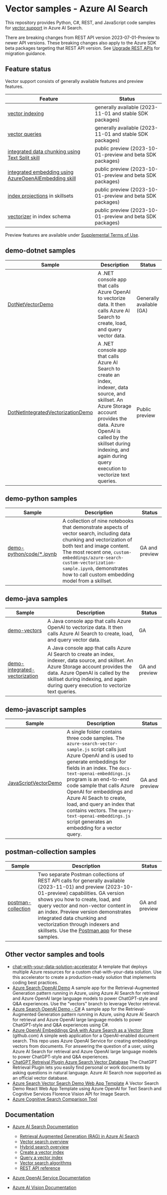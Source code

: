 # Vector samples - Azure AI Search

This repository provides Python, C#, REST, and JavaScript code samples for [vector support](https://learn.microsoft.com/azure/search/vector-search-overview) in Azure AI Search.

There are breaking changes from REST API version 2023-07-01-Preview to newer API versions. These breaking changes also apply to the Azure SDK beta packages targeting that REST API version. See [Upgrade REST APIs](https://learn.microsoft.com/azure/search/search-api-migration) for migration guidance.

## Feature status

Vector support consists of generally available features and preview features.

| Feature | Status |
|---------|--------|
| [vector indexing](https://learn.microsoft.com/azure/search/vector-search-how-to-create-index) | generally available (2023-11-01 and stable SDK packages) |
| [vector queries](https://learn.microsoft.com/azure/search/vector-search-how-to-query) | generally available (2023-11-01 and stable SDK packages)|
| [integrated data chunking using Text Split skill](https://learn.microsoft.com/azure/search/cognitive-search-skill-textsplit) | public preview (2023-10-01-preview and beta SDK packages) |
| [integrated embedding using AzureOpenAIEmbedding skill](https://learn.microsoft.com/azure/search/cognitive-search-skill-azure-openai-embedding) | public preview (2023-10-01-preview and beta SDK packages) |
| [index projections](https://learn.microsoft.com/azure/search/index-projections-concept-intro) in skillsets | public preview (2023-10-01-preview and beta SDK packages) |
| [vectorizer](https://learn.microsoft.com/azure/search/vector-search-how-to-configure-vectorizer) in index schema | public preview (2023-10-01-preview and beta SDK packages) |

Preview features are available under [Supplemental Terms of Use](https://azure.microsoft.com/support/legal/preview-supplemental-terms/). 

## demo-dotnet samples

| Sample | Description | Status |
| ------ | ------------|--------|
| [DotNetVectorDemo](demo-dotnet/DotNetVectorDemo/readme.md) | A .NET console app that calls Azure OpenAI to vectorize data. It then calls Azure AI Search to create, load, and query vector data.| Generally available (GA) |
| [DotNetIntegratedVectorizationDemo](demo-dotnet/DotNetIntegratedVectorizationDemo/readme.md) | A .NET console app that calls Azure AI Search to create an index, indexer, data source, and skillset. An Azure Storage account provides the data. Azure OpenAI is called by the skillset during indexing, and again during query execution to vectorize text queries. | Public preview |

## demo-python samples

| Sample | Description | Status |
| ------ | ------------|--------|
| [demo-python/code/*.ipynb](demo-python/readme.md) |  A collection of nine notebooks that demonstrate aspects of vector search, including data chunking and vectorization of both text and image content. The most recent one, `custom-embeddings/azure-search-custom-vectorization-sample.ipynb`, demonstrates how to call custom embedding model from a skillset. | GA and preview | 

## demo-java samples

| Sample | Description | Status |
| ------ | ------------|--------|
| [demo-vectors](demo-java/demo-vectors/readme.md) | A Java console app that calls Azure OpenAI to vectorize data. It then calls Azure AI Search to create, load, and query vector data.| GA | 
| [demo-integrated-vectorization](demo-java/demo-integrated-vectorization/readme.md) | A Java console app that calls Azure AI Search to create an index, indexer, data source, and skillset. An Azure Storage account provides the data. Azure OpenAI is called by the skillset during indexing, and again during query execution to vectorize text queries. | GA and preview | 

## demo-javascript samples

| Sample | Description | Status |
| ------ | ------------|--------|
| [JavaScriptVectorDemo](demo-javascript/readme.md) | A single folder contains three code samples. The `azure-search-vector-sample.js` script calls just Azure OpenAI and is used to generate embeddings for fields in an index. The `docs-text-openai-embeddings.js` program is an end-to-end code sample that calls Azure OpenAI for embeddings and Azure AI Seach to create, load, and query an index that contains vectors. The `query-text-openai-embeddings.js` script generates an embedding for a vector query. | GA and preview | 

## postman-collection samples

| Sample | Description | Status |
| ------ | ------------|--------|
| [postman-collection](postman-collection/README.md)| Two separate Postman collections of REST API calls for generally available (2023-11-01) and preview (2023-10-01-preview) capabilities. GA version shows you how to create, load, and query vector and non-vector content in an index. Preview version demonstrates integrated data chunking and vectorization through indexers and skillsets. Use the [Postman app](https://www.postman.com/downloads/) for these samples. | GA and preview | 

## Other vector samples and tools

- [chat-with-your-data-solution-accelerator](https://github.com/Azure-Samples/chat-with-your-data-solution-accelerator) A template that deploys multiple Azure resources for a custom chat-with-your-data solution. Use this accelerator to create a production-ready solution that implements coding best practices.
- [Azure Search OpenAI Demo](https://github.com/Azure-Samples/azure-search-openai-demo/tree/vectors) A sample app for the Retrieval-Augmented Generation pattern running in Azure, using Azure AI Search for retrieval and Azure OpenAI large language models to power ChatGPT-style and Q&A experiences. Use the "vectors" branch to leverage Vector retrieval.
- [Azure Search OpenAI Demo - C#](https://github.com/Azure-Samples/azure-search-openai-demo-csharp/tree/feature/embeddingSearch) A sample app for the Retrieval-Augmented Generation pattern running in Azure, using Azure AI Search for retrieval and Azure OpenAI large language models to power ChatGPT-style and Q&A experiences using C#.
- [Azure OpenAI Embeddings QnA with Azure Search as a Vector Store](https://github.com/ruoccofabrizio/azure-open-ai-embeddings-qna) (github.com) A simple web application for a OpenAI-enabled document search. This repo uses Azure OpenAI Service for creating embeddings vectors from documents. For answering the question of a user, using Azure AI Search for retrieval and Azure OpenAI large language models to power ChatGPT-style and Q&A experiences.
- [ChatGPT Retreival Plugin Azure Search Vector Database](https://github.com/openai/chatgpt-retrieval-plugin/blob/main/README.md#azure-cognitive-search) The ChatGPT Retrieval Plugin lets you easily find personal or work documents by asking questions in natural language. Azure AI Search now supported as an official vector database.
- [Azure Search Vector Search Demo Web App Template](https://github.com/farzad528/azure-search-vector-search-demo) A Vector Search Demo React Web App Template using Azure OpenAI for Text Search and Cognitive Services Florence Vision API for Image Search.
- [Azure Cognitive Search Comparison Tool](https://github.com/Azure-Samples/azure-search-comparison-tool)

## Documentation

- [Azure AI Search Documentation](https://learn.microsoft.com/azure/search/)

  - [Retrieval Augmented Generation (RAG) in Azure AI Search](https://learn.microsoft.com/azure/search/retrieval-augmented-generation-overview)
  - [Vector search overview](https://learn.microsoft.com/azure/search/vector-search-overview)
  - [Hybrid search overview](https://learn.microsoft.com/azure/search/hybrid-search-overview)
  - [Create a vector index](https://learn.microsoft.com/azure/search/vector-search-how-to-create-index)
  - [Query a vector index](https://learn.microsoft.com/azure/search/vector-search-how-to-query)
  - [Vector search algorithms](https://learn.microsoft.com/azure/search/vector-search-ranking)
  - [REST API reference](https://learn.microsoft.com/rest/api/searchservice/)

- [Azure OpenAI Service Documentation](https://learn.microsoft.com/azure/cognitive-services/openai/)

- [Azure AI Vision Documentation](https://learn.microsoft.com/azure/cognitive-services/computer-vision/)
